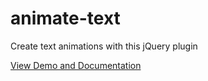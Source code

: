 animate-text
============

Create text animations with this jQuery plugin

[View Demo and Documentation](http://lukeas14.github.com/animateText.js/)
